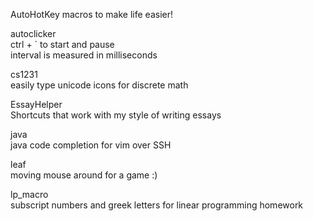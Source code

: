 AutoHotKey macros to make life easier!  

autoclicker     
ctrl + ` to start and pause     
interval is measured in milliseconds    

cs1231  
easily type unicode icons for discrete math 

EssayHelper     
Shortcuts that work with my style of writing essays

java    
java code completion for vim over SSH

leaf    
moving mouse around for a game :)   

lp_macro    
subscript numbers and greek letters for linear programming homework     